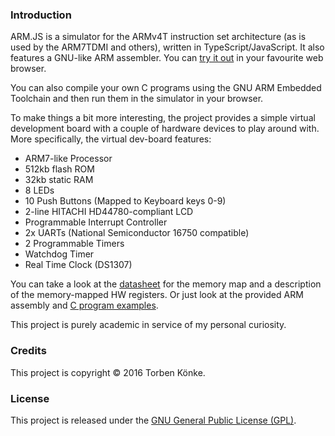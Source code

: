 ### Introduction

ARM.JS is a simulator for the ARMv4T instruction set architecture (as is used by the ARM7TDMI and others), written in TypeScript/JavaScript. It also features a GNU-like ARM assembler. You can [try it out](http://smiley22.github.io/ARM.JS/) in your favourite web browser.

You can also compile your own C programs using the GNU ARM Embedded Toolchain and then run them in the simulator in your browser. 

To make things a bit more interesting, the project provides a simple virtual development board with a couple of hardware devices to play around with. More specifically, the virtual dev-board features:

* ARM7-like Processor
* 512kb flash ROM
* 32kb static RAM
* 8 LEDs
* 10 Push Buttons (Mapped to Keyboard keys 0-9)
* 2-line HITACHI HD44780-compliant LCD
* Programmable Interrupt Controller
* 2x UARTs (National Semiconductor 16750 compatible)
* 2 Programmable Timers
* Watchdog Timer
* Real Time Clock (DS1307)

You can take a look at the [datasheet](Docs/DevBoard_Datasheet.pdf) for the memory map and a description of the memory-mapped HW registers. Or just look at the provided ARM assembly and [C program examples](C/).

This project is purely academic in service of my personal curiosity.


### Credits

This project is copyright © 2016 Torben Könke.


### License

This project is released under the [GNU General Public License (GPL)](http://www.gnu.org/licenses/old-licenses/gpl-2.0.txt).
